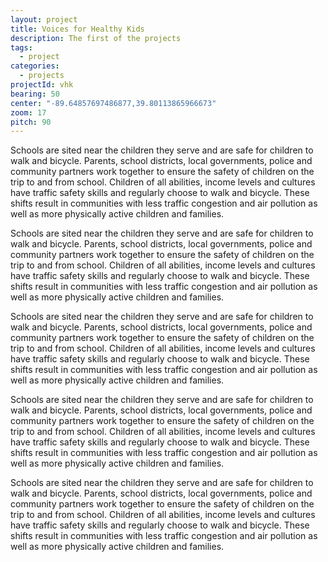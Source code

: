 ```yaml
---
layout: project
title: Voices for Healthy Kids
description: The first of the projects
tags:
  - project
categories:
  - projects
projectId: vhk
bearing: 50
center: "-89.64857697486877,39.80113865966673"
zoom: 17
pitch: 90
---
```


Schools are sited near the children they serve and are safe for children to walk and bicycle. Parents, school districts, local governments, police and community partners work together to ensure the safety of children on the trip to and from school. Children of all abilities, income levels and cultures have traffic safety skills and regularly choose to walk and bicycle. These shifts result in communities with less traffic congestion and air pollution as well as more physically active children and families.

Schools are sited near the children they serve and are safe for children to walk and bicycle. Parents, school districts, local governments, police and community partners work together to ensure the safety of children on the trip to and from school. Children of all abilities, income levels and cultures have traffic safety skills and regularly choose to walk and bicycle. These shifts result in communities with less traffic congestion and air pollution as well as more physically active children and families.

Schools are sited near the children they serve and are safe for children to walk and bicycle. Parents, school districts, local governments, police and community partners work together to ensure the safety of children on the trip to and from school. Children of all abilities, income levels and cultures have traffic safety skills and regularly choose to walk and bicycle. These shifts result in communities with less traffic congestion and air pollution as well as more physically active children and families.

Schools are sited near the children they serve and are safe for children to walk and bicycle. Parents, school districts, local governments, police and community partners work together to ensure the safety of children on the trip to and from school. Children of all abilities, income levels and cultures have traffic safety skills and regularly choose to walk and bicycle. These shifts result in communities with less traffic congestion and air pollution as well as more physically active children and families.

Schools are sited near the children they serve and are safe for children to walk and bicycle. Parents, school districts, local governments, police and community partners work together to ensure the safety of children on the trip to and from school. Children of all abilities, income levels and cultures have traffic safety skills and regularly choose to walk and bicycle. These shifts result in communities with less traffic congestion and air pollution as well as more physically active children and families.